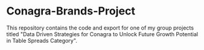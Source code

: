 # Conagra-Brands-Project

This repository contains the code and export for one of my group projects titled "Data Driven Strategies for Conagra to Unlock Future Growth Potential in Table Spreads Category". 

